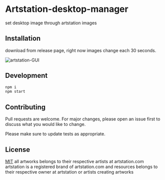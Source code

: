 # Artstation-desktop-manager

set desktop image through artstation images
## Installation

download from release page, right now images change each 30 seconds.

![artstation-GUI](https://media.giphy.com/media/ZZINboaHFD5YrL0t6d/giphy.gif)



## Development
``` bash
npm i
npm start
```

## Contributing
Pull requests are welcome. For major changes, please open an issue first to discuss what you would like to change.

Please make sure to update tests as appropriate.

## License
[MIT](https://choosealicense.com/licenses/mit/)
all artworks belongs to their respective artists at artstation.com
artstation is a registered brand of artstation.com and resources belongs to their respective owner at artstation or artists creating artworks